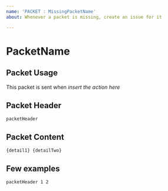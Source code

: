 ```yaml
---
name: 'PACKET : MissingPacketName'
about: Whenever a packet is missing, create an issue for it

---
```


# PacketName

## Packet Usage
This packet is sent when *insert the action here*


## Packet Header

`packetHeader`

## Packet Content
`{detail1} {detailTwo}`



## Few examples
`packetHeader 1 2`
